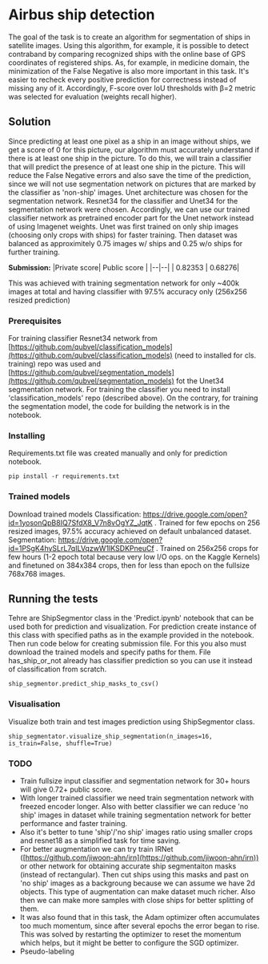 # Airbus ship detection


The goal of the task is to create an algorithm for segmentation of ships in satellite images. Using this algorithm, for example, it is possible to detect contraband by comparing recognized ships with the online base of GPS coordinates of registered ships. As, for example, in medicine domain, the minimization of the False Negative is also more important in this task. It's easier to recheck every positive prediction for correctness instead of missing any of it. Accordingly, F-score over IoU thresholds with β=2 metric was selected for evaluation (weights recall higher). 


## Solution

Since predicting at least one pixel as a ship in an image without ships, we get a score of 0 for this picture, our algorithm must accurately understand if there is at least one ship in the picture. To do this, we will train a classifier that will predict the presence of at least one ship in the picture. This will reduce the False Negative errors and also save the time of the prediction, since we will not use segmentation network on pictures that are marked by the classifier as 'non-ship' images. Unet architecture was chosen for the segmentation network. Resnet34 for the classifier and Unet34 for the segmentation network were chosen. Accordingly, we can use our trained classifier network as pretrained encoder part for the Unet network instead of using Imagenet weights. Unet was first trained on only ship images (choosing only crops with ships) for faster training. Then dataset was balanced as approximitely 0.75 images w/ ships and 0.25 w/o ships for further training. 

**Submission:**
|Private score| Public score |
|--|--|
| 0.82353 |  0.68276|

This was achieved with training segmentation network for only ~400k images at total and having classifier with 97.5% accuracy only (256x256 resized prediction)

### Prerequisites
For training classifier Resnet34 network from [https://github.com/qubvel/classification_models](https://github.com/qubvel/classification_models) (need to installed for cls. training) repo was used and [https://github.com/qubvel/segmentation_models](https://github.com/qubvel/segmentation_models) fot the Unet34 segmentation network. 
For training the classifier you need to install 'classification_models' repo (described above). On the contrary, for training the segmentation model, the code for building the network is in the notebook.



### Installing


Requirements.txt file was created manually and only for prediction notebook.
```
pip install -r requirements.txt
```
### Trained models

Download trained models
Classification: https://drive.google.com/open?id=1yosonQpB8IQ7SfdX8_V7n8vOgYZ_JqtK . Trained for few epochs on 256 resized images, 97.5% accuracy achieved on default unbalanced dataset.
Segmentation: https://drive.google.com/open?id=1PSgK4hySLrL7qILVqzwW1IKSDKPneuCf . Trained on 256x256 crops for few hours (1-2 epoch total because very low I/O ops. on the Kaggle Kernels) and finetuned on 384x384 crops, then for less than epoch on the fullsize 768x768 images. 


## Running the tests

Tehre are ShipSegmentor class in the 'Predict.ipynb' notebook that can be used both for prediction and visualization. For prediction create instance of this class with specified paths as in the example provided in the notebook. Then run code below for creating submission file. For this you also must download the trained models and specify paths for them. File has_ship_or_not already has classifier prediction so you can use it instead of classification from scratch. 

    ship_segmentor.predict_ship_masks_to_csv()

### Visualisation

Visualize both train and test images prediction using ShipSegmentor class. 

```
ship_segmentator.visualize_ship_segmentation(n_images=16, is_train=False, shuffle=True)
```

### TODO
 - Train fullsize input classifier and segmentation network for 30+ hours will give 0.72+ public score.
 - With longer trained classifier we need train segmentation network with freezed encoder longer. Also with better classifier we can reduce 'no ship' images in dataset while training segmentation network for better performance and faster training. 
 - Also it's better to tune 'ship'/'no ship' images ratio using smaller crops and resnet18 as a simplified task for time saving.
 - For better augmentation we can try train IRNet ([https://github.com/jiwoon-ahn/irn](https://github.com/jiwoon-ahn/irn))  or other network for obtaining accurate ship segmentaiton masks (instead of rectangular). Then cut ships using this masks and past on 'no ship' images as a backgroung because we can assume we have 2d objects. This type of augmentation can make dataset much richer. Also then we can make more samples with close ships for better splitting of them.
 -  It was also found that in this task, the Adam optimizer often accumulates too much momentum, since after several epochs the error began to rise. This was solved by restarting the optimizer to reset the momentum which helps, but it might be better to configure the SGD optimizer.
 - Pseudo-labeling 
